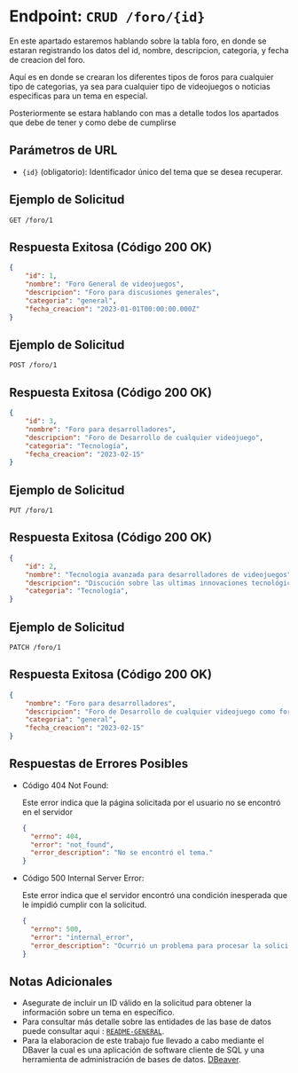 # Endpoint: `CRUD /foro/{id}`

En este apartado estaremos hablando sobre la tabla foro, en donde se estaran registrando los datos del id, nombre, descripcion, categoria, y fecha de creacion del foro.

Aquí es en donde se crearan los diferentes tipos de foros para cualquier tipo de categorias, ya sea para cualquier tipo de videojuegos o noticias especificas para un tema en especial.

Posteriormente se estara hablando con mas a detalle todos los apartados que debe de tener y como debe de cumplirse

## Parámetros de URL
- `{id}` (obligatorio): Identificador único del tema que se desea recuperar.

## Ejemplo de Solicitud
```http
GET /foro/1
```

## Respuesta Exitosa (Código 200 OK)
```json
{
    "id": 1,
    "nombre": "Foro General de videojuegos",
    "descripcion": "Foro para discusiones generales",
    "categoria": "general",
    "fecha_creacion": "2023-01-01T00:00:00.000Z"
}
```

## Ejemplo de Solicitud
```http
POST /foro/1
```

## Respuesta Exitosa (Código 200 OK)
```json
{
    "id": 3,
    "nombre": "Foro para desarrolladores",
    "descripcion": "Foro de Desarrollo de cualquier videojuego",
    "categoria": "Tecnología",
    "fecha_creacion": "2023-02-15"
}
```

## Ejemplo de Solicitud
```http
PUT /foro/1
```
## Respuesta Exitosa (Código 200 OK)
```json
{
    "id": 2,
    "nombre": "Tecnologia avanzada para desarrolladores de videojuegos",
    "descripcion": "Discución sobre las ultimas innovaciones tecnológicas",
    "categoria": "Tecnología",
}
```

## Ejemplo de Solicitud
```http
PATCH /foro/1
```

## Respuesta Exitosa (Código 200 OK)
```json
{
    "nombre": "Foro para desarrolladores",
    "descripcion": "Foro de Desarrollo de cualquier videojuego como fortnite",
    "categoria": "general",
    "fecha_creacion": "2023-02-15"
}
```

## Respuestas de Errores Posibles
- Código 404 Not Found:

  Este error indica que la página solicitada por el usuario no se encontró en el servidor
  ```json
  {
    "errno": 404,
    "error": "not_found",
    "error_description": "No se encontró el tema."
  }
  ```

- Código 500 Internal Server Error:

  Este error indica que el servidor encontró una condición inesperada que le impidió cumplir con la solicitud.
  ```json
  {
    "errno": 500,
    "error": "internal_error",
    "error_description": "Ocurrió un problema para procesar la solicitud"
  }
  ``` 

## Notas Adicionales

- Asegurate de incluir un ID válido en la solicitud para obtener la información
  sobre un tema en específico.
- Para consultar más detalle sobre las entidades de las base de datos puede consultar aqui : [`README-GENERAL`](../../README.md).
- Para la elaboracion de este trabajo fue llevado a cabo mediante el DBaver la cual es una aplicación de software cliente de SQL y una herramienta de administración de bases de datos. [DBeaver](https://dbeaver.io).